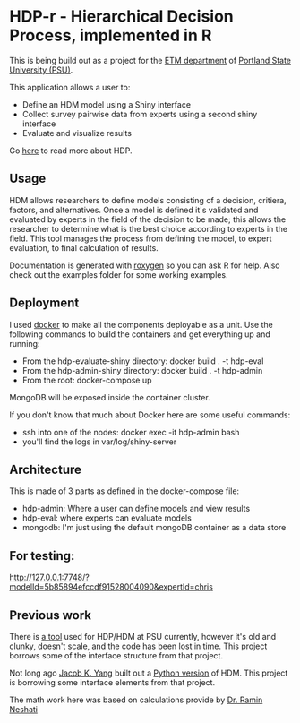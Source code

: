 # HDP-r - Hierarchical Decision Process, implemented in R

This is being build out as a project for the [ETM department](https://www.pdx.edu/engineering-technology-management/) of [Portland State University (PSU)](https://www.pdx.edu/).

This application allows a user to:

-	Define an HDM model using a Shiny interface
-	Collect survey pairwise data from experts using a second shiny interface
-	Evaluate and visualize results 

Go [here](https://en.wikipedia.org/wiki/Hierarchical_decision_process) to read more about HDP.

## Usage

HDM allows researchers to define models consisting of a decision, critiera, factors, and alternatives. Once a model is defined it's validated and evaluated by experts in the field of the decision to be made; this allows the researcher to determine what is the best choice according to experts in the field. This tool manages the process from defining the model, to expert evaluation, to final calculation of results. 

Documentation is generated with [roxygen](https://cran.r-project.org/web/packages/roxygen2/vignettes/roxygen2.html) so you can ask R for help.  Also check out the examples folder for some working examples.

## Deployment

I used [docker](https://www.docker.com/) to make all the components deployable as a unit. Use the following commands to build the containers and get everything up and running:

- From the hdp-evaluate-shiny directory: docker build . -t hdp-eval
- From the hdp-admin-shiny directory: docker build . -t hdp-admin
- From the root: docker-compose up

MongoDB will be exposed inside the container cluster. 

If you don't know that much about Docker here are some useful commands:

- ssh into one of the nodes: docker exec -it hdp-admin bash
- you'll find the logs in var/log/shiny-server

## Architecture

This is made of 3 parts as defined in the docker-compose file:

- hdp-admin: Where a user can define models and view results
- hdp-eval: where experts can evaluate models
- mongodb: I'm just using the default mongoDB container as a data store

## For testing:

http://127.0.0.1:7748/?modelId=5b85894efccdf91528004090&expertId=chris

## Previous work

There is [a tool](http://research1.etm.pdx.edu/hdm2/) used for HDP/HDM at PSU currently, however it's old and clunky, doesn't scale, and the code has been lost in time. This project borrows some of the interface structure from that project.

Not long ago [Jacob K. Yang](https://github.com/yajacob) built out a [Python version](https://github.com/yajacob/hdm_project) of HDM.  This project is borrowing some interface elements from that project.

The math work here was based on calculations provide by [Dr. Ramin Neshati](https://www.linkedin.com/in/ramin-neshati-b8a635b/)

